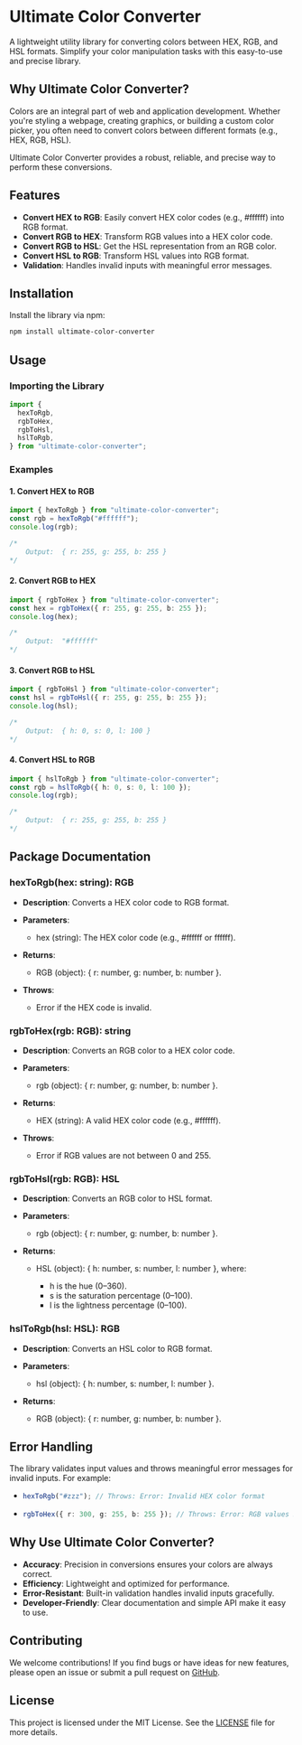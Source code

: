 # Ultimate Color Converter

A lightweight utility library for converting colors between HEX, RGB, and HSL formats. Simplify your color manipulation tasks with this easy-to-use and precise library.

## Why Ultimate Color Converter?

Colors are an integral part of web and application development. Whether you're styling a webpage, creating graphics, or building a custom color picker, you often need to convert colors between different formats (e.g., HEX, RGB, HSL).

Ultimate Color Converter provides a robust, reliable, and precise way to perform these conversions.

## Features

- **Convert HEX to RGB**: Easily convert HEX color codes (e.g., #ffffff) into RGB format.
- **Convert RGB to HEX**: Transform RGB values into a HEX color code.
- **Convert RGB to HSL**: Get the HSL representation from an RGB color.
- **Convert HSL to RGB**: Transform HSL values into RGB format.
- **Validation**: Handles invalid inputs with meaningful error messages.

## Installation

Install the library via npm:

```bash
npm install ultimate-color-converter
```

## Usage

### Importing the Library

```typescript
import {
  hexToRgb,
  rgbToHex,
  rgbToHsl,
  hslToRgb,
} from "ultimate-color-converter";
```

### Examples

#### 1\. **Convert HEX to RGB**

```typescript
import { hexToRgb } from "ultimate-color-converter";
const rgb = hexToRgb("#ffffff");
console.log(rgb);

/* 
    Output:  { r: 255, g: 255, b: 255 }
*/
```

#### 2\. **Convert RGB to HEX**

```typescript
import { rgbToHex } from "ultimate-color-converter";
const hex = rgbToHex({ r: 255, g: 255, b: 255 });
console.log(hex);

/*
    Output:  "#ffffff"
*/
```

#### 3\. **Convert RGB to HSL**

```typescript
import { rgbToHsl } from "ultimate-color-converter";
const hsl = rgbToHsl({ r: 255, g: 255, b: 255 });
console.log(hsl);

/*
    Output:  { h: 0, s: 0, l: 100 }
*/
```

#### 4\. **Convert HSL to RGB**

```typescript
import { hslToRgb } from "ultimate-color-converter";
const rgb = hslToRgb({ h: 0, s: 0, l: 100 });
console.log(rgb);

/*
    Output:  { r: 255, g: 255, b: 255 }
*/
```

## Package Documentation

### hexToRgb(hex: string): RGB

- **Description**: Converts a HEX color code to RGB format.
- **Parameters**:

  - hex (string): The HEX color code (e.g., #ffffff or ffffff).

- **Returns**:

  - RGB (object): { r: number, g: number, b: number }.

- **Throws**:

  - Error if the HEX code is invalid.

### rgbToHex(rgb: RGB): string

- **Description**: Converts an RGB color to a HEX color code.
- **Parameters**:

  - rgb (object): { r: number, g: number, b: number }.

- **Returns**:

  - HEX (string): A valid HEX color code (e.g., #ffffff).

- **Throws**:

  - Error if RGB values are not between 0 and 255.

### rgbToHsl(rgb: RGB): HSL

- **Description**: Converts an RGB color to HSL format.
- **Parameters**:

  - rgb (object): { r: number, g: number, b: number }.

- **Returns**:

  - HSL (object): { h: number, s: number, l: number }, where:

    - h is the hue (0–360).
    - s is the saturation percentage (0–100).
    - l is the lightness percentage (0–100).

### hslToRgb(hsl: HSL): RGB

- **Description**: Converts an HSL color to RGB format.
- **Parameters**:

  - hsl (object): { h: number, s: number, l: number }.

- **Returns**:

  - RGB (object): { r: number, g: number, b: number }.

## Error Handling

The library validates input values and throws meaningful error messages for invalid inputs. For example:

- ```typescript
  hexToRgb("#zzz"); // Throws: Error: Invalid HEX color format
  ```
- ```typescript
  rgbToHex({ r: 300, g: 255, b: 255 }); // Throws: Error: RGB values must be between 0 and 255
  ```

## Why Use Ultimate Color Converter?

- **Accuracy**: Precision in conversions ensures your colors are always correct.
- **Efficiency**: Lightweight and optimized for performance.
- **Error-Resistant**: Built-in validation handles invalid inputs gracefully.
- **Developer-Friendly**: Clear documentation and simple API make it easy to use.

## Contributing

We welcome contributions! If you find bugs or have ideas for new features, please open an issue or submit a pull request on [GitHub](https://github.com/sabbirosa/ultimate-color-converter).

## License

This project is licensed under the MIT License. See the [LICENSE](LICENSE) file for more details.
